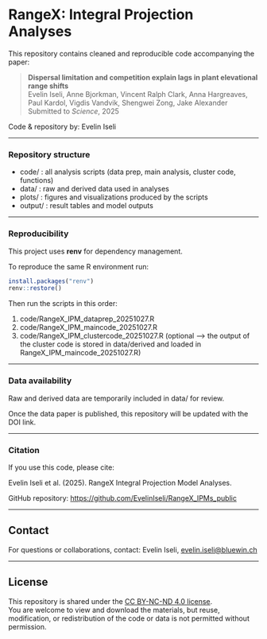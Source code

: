 # RangeX: Integral Projection Analyses


This repository contains cleaned and reproducible code accompanying the paper:

> **Dispersal limitation and competition explain lags in plant elevational range shifts**  
> Evelin Iseli, Anne Bjorkman, Vincent Ralph Clark, Anna Hargreaves, Paul Kardol, Vigdis Vandvik, Shengwei Zong, Jake Alexander  
> Submitted to _Science_, 2025

Code & repository by: Evelin Iseli

---

### Repository structure

- code/ : all analysis scripts (data prep, main analysis, cluster code, functions)
- data/ : raw and derived data used in analyses
- plots/ : figures and visualizations produced by the scripts
- output/ : result tables and model outputs

---

### Reproducibility

This project uses **renv** for dependency management.  

To reproduce the same R environment run:

```r
install.packages("renv")
renv::restore()
```

Then run the scripts in this order:
1. code/RangeX_IPM_dataprep_20251027.R
2. code/RangeX_IPM_maincode_20251027.R
3. code/RangeX_IPM_clustercode_20251027.R (optional --> the output of the cluster code is stored in data/derived and loaded in RangeX_IPM_maincode_20251027.R)

---

### Data availability

Raw and derived data are temporarily included in data/ for review.

Once the data paper is published, this repository will be updated with the DOI link.

---

### Citation

If you use this code, please cite:

Evelin Iseli et al. (2025). RangeX Integral Projection Model Analyses.

GitHub repository: https://github.com/EvelinIseli/RangeX_IPMs_public

---

## Contact

For questions or collaborations, contact:
Evelin Iseli, evelin.iseli@bluewin.ch

---

## License

This repository is shared under the [CC BY-NC-ND 4.0 license](LICENSE).  
You are welcome to view and download the materials, but reuse, modification, or redistribution of the code or data is not permitted without permission.

